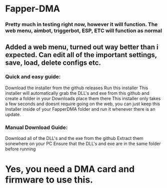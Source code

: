 # Fapper-DMA


### Pretty much in testing right now, however it will function. The web menu, aimbot, triggerbot, ESP, ETC will function as normal


## Added a web menu, turned out way better than i expected. Can edit all of the important settings, save, load, delete configs etc.



### Quick and easy guide:

Download the installer from the github releases
Run this installer
This installer will automatically grab the DLL's and exe from this github and create a folder in your Downloads place them there
This installer only takes a few seconds and doesnt require going on the web, you can just keep this Installer inside of your FapperDMA folder and run it whenever there is an update.



### Manual Download Guide:

Download all of the DLL's and the exe from the github
Extract them sonewhere on your PC
Ensure that the DLL's and exe are in the same folder before running




# Yes, you need a DMA card and firmware to use this.
